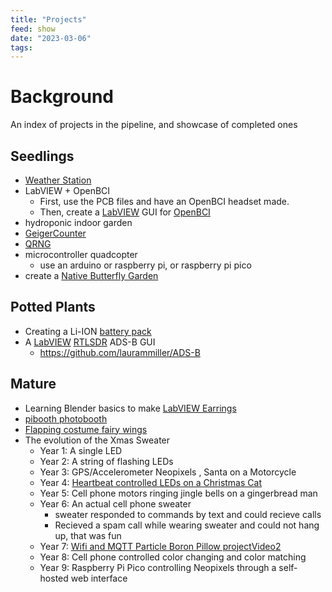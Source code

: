 ```yaml
---
title: "Projects"
feed: show
date: "2023-03-06"
tags: 
---
```

# Background

An index of projects in the pipeline, and showcase of completed ones

## Seedlings
- [Weather Station](notes/myprojects/environmental/WeatherStation.md)
- LabVIEW + OpenBCI
	- First, use the PCB files and have an OpenBCI headset made. 
	- Then, create a [LabVIEW](notes/software/labview/LabVIEW.md) GUI for [OpenBCI](notes/electrical/biomedical/openBCI/OpenBCI.md)
- hydroponic indoor garden
- [GeigerCounter](notes/myprojects/environmental/GeigerCounter.md)
- [QRNG](notes/myprojects/electrical/QRNG.md)
- microcontroller quadcopter
	- use an arduino or raspberry pi, or raspberry pi pico
- create a [Native Butterfly Garden](notes/nature/plants/Native%20Butterfly%20Garden.md)

## Potted Plants
- Creating a Li-ION [battery pack](notes/myprojects/electrical/BatteryPacks.md)
- A [LabVIEW](notes/software/labview/LabVIEW.md) [RTLSDR](notes/electrical/RF/RTLSDR/RTL-SDR.md) ADS-B GUI
	- https://github.com/laurammiller/ADS-B

## Mature
- Learning Blender basics to make [LabVIEW Earrings](https://www.thingiverse.com/thing:6067515)
- [pibooth photobooth](notes/myprojects/python/pibooth.md)
- [Flapping costume fairy wings](https://youtu.be/5IRo4BEg1Yw)
- The evolution of the Xmas Sweater
	- Year 1: A single LED
	- Year 2: A string of flashing LEDs
	- Year 3: GPS/Accelerometer Neopixels , Santa on a Motorcycle
	- Year 4: [Heartbeat controlled LEDs on a Christmas Cat](https://youtu.be/hRNXAWwt218)
	- Year 5: Cell phone motors ringing jingle bells on a gingerbread man
	- Year 6: An actual cell phone sweater
		- sweater responded to commands by text and could recieve calls
		- Recieved a spam call while wearing sweater and could not hang up, that was fun
	- Year 7: [Wifi and MQTT Particle Boron Pillow project](https://youtu.be/myvxh5iQPjU)[Video2](https://youtu.be/1e68_r3FYWs)
	- Year 8: Cell phone controlled color changing and color matching 
	- Year 9: Raspberry Pi Pico controlling Neopixels through a self-hosted web interface
